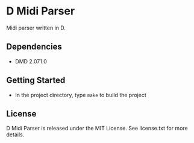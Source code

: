 # D Midi Parser

Midi parser written in D.

## Dependencies

* DMD 2.071.0

## Getting Started

* In the project directory, type `make` to build the project

## License

D Midi Parser is released under the MIT License. See license.txt for more details.